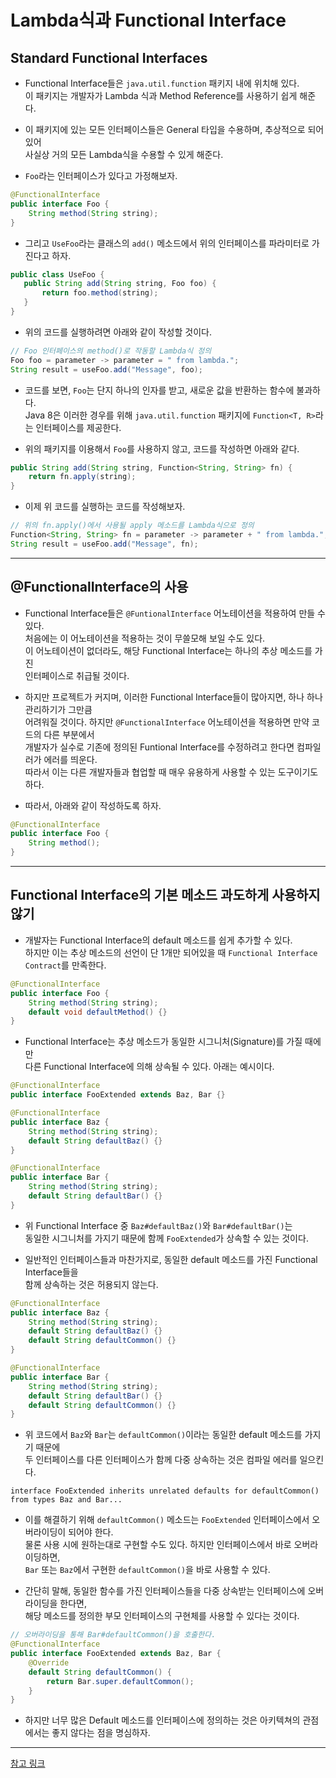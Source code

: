 <h1>Lambda식과 Functional Interface</h1>

<h2>Standard Functional Interfaces</h2>

* Functional Interface들은 `java.util.function` 패키지 내에 위치해 있다.   
  이 패키지는 개발자가 Lambda 식과 Method Reference를 사용하기 쉽게 해준다.

* 이 패키지에 있는 모든 인터페이스들은 General 타입을 수용하며, 추상적으로 되어 있어   
  사실상 거의 모든 Lambda식을 수용할 수 있게 해준다.

* `Foo`라는 인터페이스가 있다고 가정해보자.
```java
@FunctionalInterface
public interface Foo {
    String method(String string);
}
```

* 그리고 `UseFoo`라는 클래스의 `add()` 메소드에서 위의 인터페이스를 파라미터로 가진다고 하자.
```java
public class UseFoo {
   public String add(String string, Foo foo) {
       return foo.method(string);
   }
}
```

* 위의 코드를 실행하려면 아래와 같이 작성할 것이다.
```java
// Foo 인터페이스의 method()로 작동할 Lambda식 정의
Foo foo = parameter -> parameter = " from lambda.";
String result = useFoo.add("Message", foo);
```

* 코드를 보면, `Foo`는 단지 하나의 인자를 받고, 새로운 값을 반환하는 함수에 불과하다.   
  Java 8은 이러한 경우를 위해 `java.util.function` 패키지에 `Function<T, R>`라는 인터페이스를 제공한다.

* 위의 패키지를 이용해서 `Foo`를 사용하지 않고, 코드를 작성하면 아래와 같다.
```java
public String add(String string, Function<String, String> fn) {
    return fn.apply(string);
}
```

* 이제 위 코드를 실행하는 코드를 작성해보자.
```java
// 위의 fn.apply()에서 사용될 apply 메소드를 Lambda식으로 정의
Function<String, String> fn = parameter -> parameter + " from lambda.";
String result = useFoo.add("Message", fn);
```
<hr/>

<h2>@FunctionalInterface의 사용</h2>

* Functional Interface들은 `@FuntionalInterface` 어노테이션을 적용하여 만들 수 있다.   
  처음에는 이 어노테이션을 적용하는 것이 무쓸모해 보일 수도 있다.   
  이 어노테이션이 없더라도, 해당 Functional Interface는 하나의 추상 메소드를 가진   
  인터페이스로 취급될 것이다.

* 하지만 프로젝트가 커지며, 이러한 Functional Interface들이 많아지면, 하나 하나 관리하기가 그만큼   
  어려워질 것이다. 하지만 `@FunctionalInterface` 어노테이션을 적용하면 만약 코드의 다른 부분에서   
  개발자가 실수로 기존에 정의된 Funtional Interface를 수정하려고 한다면 컴파일러가 에러를 띄운다.   
  따라서 이는 다른 개발자들과 협업할 때 매우 유용하게 사용할 수 있는 도구이기도 하다.

* 따라서, 아래와 같이 작성하도록 하자.
```java
@FunctionalInterface
public interface Foo {
    String method();
}
```
<hr/>

<h2>Functional Interface의 기본 메소드 과도하게 사용하지 않기</h2>

* 개발자는 Functional Interface의 default 메소드를 쉽게 추가할 수 있다.   
  하지만 이는 추상 메소드의 선언이 단 1개만 되어있을 때 `Functional Interface Contract`를 만족한다.
```java
@FunctionalInterface
public interface Foo {
    String method(String string);
    default void defaultMethod() {}
}
```

* Functional Interface는 추상 메소드가 동일한 시그니처(Signature)를 가질 때에만   
  다른 Functional Interface에 의해 상속될 수 있다. 아래는 예시이다.
```java
@FunctionalInterface
public interface FooExtended extends Baz, Bar {}

@FunctionalInterface
public interface Baz {
    String method(String string);
    default String defaultBaz() {}
}

@FunctionalInterface
public interface Bar {
    String method(String string);
    default String defaultBar() {}
}
```

* 위 Functional Interface 중 `Baz#defaultBaz()`와 `Bar#defaultBar()`는   
  동일한 시그니처를 가지기 때문에 함께 `FooExtended`가 상속할 수 있는 것이다.

* 일반적인 인터페이스들과 마찬가지로, 동일한 default 메소드를 가진 Functional Interface들을   
  함께 상속하는 것은 허용되지 않는다.
```java
@FunctionalInterface
public interface Baz {
    String method(String string);
    default String defaultBaz() {}
    default String defaultCommon() {}
}

@FunctionalInterface
public interface Bar {
    String method(String string);
    default String defaultBar() {}
    default String defaultCommon() {}
}
```

* 위 코드에서 `Baz`와 `Bar`는 `defaultCommon()`이라는 동일한 default 메소드를 가지기 때문에   
  두 인터페이스를 다른 인터페이스가 함께 다중 상속하는 것은 컴파일 에러를 일으킨다.
```
interface FooExtended inherits unrelated defaults for defaultCommon() from types Baz and Bar...
```

* 이를 해결하기 위해 `defaultCommon()` 메소드는 `FooExtended` 인터페이스에서 오버라이딩이 되어야 한다.   
  물론 사용 시에 원하는대로 구현할 수도 있다. 하지만 인터페이스에서 바로 오버라이딩하면,   
  `Bar` 또는 `Baz`에서 구현한 `defaultCommon()`을 바로 사용할 수 있다.

* 간단히 말해, 동일한 함수를 가진 인터페이스들을 다중 상속받는 인터페이스에 오버라이딩을 한다면,   
  해당 메소드를 정의한 부모 인터페이스의 구현체를 사용할 수 있다는 것이다.
```java
// 오버라이딩을 통해 Bar#defaultCommon()을 호출한다.
@FunctionalInterface
public interface FooExtended extends Baz, Bar {
    @Override
    default String defaultCommon() {
        return Bar.super.defaultCommon();
    }
}
```

* 하지만 너무 많은 Default 메소드를 인터페이스에 정의하는 것은 아키텍쳐의 관점에서는 좋지 않다는 점을 명심하자.
<hr/>

<a href="https://www.baeldung.com/java-8-lambda-expressions-tips">참고 링크</a>